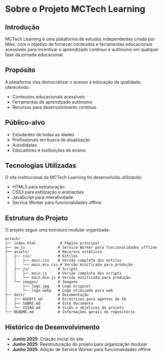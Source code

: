# Sobre o Projeto MCTech Learning

## Introdução

MCTech Learning é uma plataforma de estudos independentes criada por Mike, com o objetivo de fornecer conteúdos e ferramentas educacionais acessíveis para incentivar o aprendizado contínuo e autônomo em qualquer fase da jornada educacional.

## Propósito

A plataforma visa democratizar o acesso à educação de qualidade, oferecendo:
- Conteúdos educacionais acessíveis
- Ferramentas de aprendizado autônomo
- Recursos para desenvolvimento contínuo

## Público-alvo

- Estudantes de todas as idades
- Profissionais em busca de atualização
- Autodidatas
- Educadores e instituições de ensino

## Tecnologias Utilizadas

O site institucional da MCTech Learning foi desenvolvido utilizando:
- HTML5 para estruturação
- CSS3 para estilização e animações
- JavaScript para interatividade
- Service Worker para funcionalidades offline

## Estrutura do Projeto

O projeto segue uma estrutura modular organizada:
```
mctech/
├── index.html           # Página principal
├── sw.js               # Service Worker para funcionalidades offline
├── assets/             # Recursos estáticos
│   ├── css/            # Estilos
│   │   ├── main.css    # Versão completa dos estilos
│   │   └── main.min.css # Versão minificada para produção
│   ├── js/             # Scripts
│   │   ├── main.js     # Versão completa dos scripts
│   │   └── main.min.js # Versão minificada para produção
│   └── images/         # Imagens
│       ├── logo.jpg    # Logo original
│       └── logo.webp   # Logo otimizada para web
├── docs/               # Documentação
│   ├── AGENTS.md       # Diretrizes para agentes de IA
│   ├── SOBRE.md        # Este documento
│   └── VISÃO.md        # Visão e objetivos do projeto
└── README.md           # Informações gerais do repositório
```

## Histórico de Desenvolvimento

- **Junho 2025**: Criação inicial do site
- **Junho 2025**: Reestruturação do projeto para organização modular
- **Junho 2025**: Adição de Service Worker para funcionalidades offline